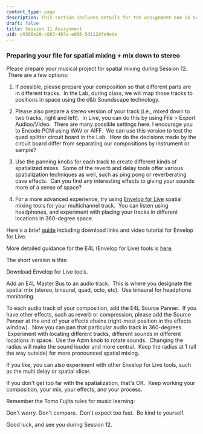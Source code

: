 ```yaml
---
content_type: page
description: This section includes details for the assignment due in Session 11.
draft: false
title: Session 11 Assignment
uid: c0300e20-c083-4b7a-ad86-5d1128fe9ede
---
```

### Preparing your file for spatial mixing + mix down to stereo

Please prepare your musical project for spatial mixing during Session 12.  There are a few options:

1) If possible, please prepare your composition so that different parts are in different tracks.  In the Lab, during class, we will map those tracks to positions in space using the d&b Soundscape technology.  

2) Please also prepare a stereo version of your track (i.e., mixed down to two tracks, right and left).  In Live, you can do this by using File > Export Audioo/Video.  There are many possible settings here. I encourage you to Encode PCM using WAV or AIFF.  We can use this version to test the quad splitter circuit board in the Lab.  How do the decisions made by the circuit board differ from separating our compositions by instrument or sample?  

3) Use the panning knobs for each track to create different kinds of spatialized mixes.  Some of the reverb and delay tools offer various spatialization techniques as well, such as ping pong or reverberating cave effects.  Can you find any interesting effects to giving your sounds more of a sense of space? 

4) For a more advanced experience, try using [Envelop for Live](https://envelop.us/page/tools) spatial mixing tools for your multichannel track.  You can listen using headphones, and experiment with placing your tracks in different locations in 360-degree space. 

Here's a brief [guide](https://github.com/EnvelopSound/EnvelopForLive) including download links and video tutorial for Envelop for Live.

More detailed guidance for the E4L (Envelop for Live) tools is [here](https://github.com/EnvelopSound/EnvelopForLive/wiki).

The short version is this:  

Download Envelop for Live tools.

Add an E4L Master Bus to an audio track.  This is where you designate the spatial mix (stereo, binaural, quad, octo, etc).  Use binaural for headphone monitoring.

To each audio track of your composition, add the E4L Source Panner.  If you have other effects, such as reverb or compression, please add the Source Panner at the end of your effects chains (right-most position in the effects window).  Now you can pan that particular audio track in 360-degrees.  Experiment with locating different tracks, different sounds in different locations in space.  Use the Azim knob to rotate sounds.  Changing the radius will make the sound louder and more central.  Keep the radius at 1 (all the way outside) for more pronounced spatial mixing.  

If you like, you can also experiment with other Envelop for Live tools, such as the multi delay or spatial slicer.  

If you don't get too far with the spatialization, that's OK.  Keep working your composition, your mix, your effects, and your process.

Remember the Tomo Fujita rules for music learning:

Don't worry. Don't compare.  Don't expect too fast.  Be kind to yourself.  

Good luck, and see you during Session 12.